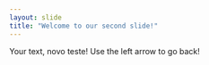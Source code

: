 ```yaml
---
layout: slide
title: "Welcome to our second slide!"
---
```

Your text, novo teste!
Use the left arrow to go back!
